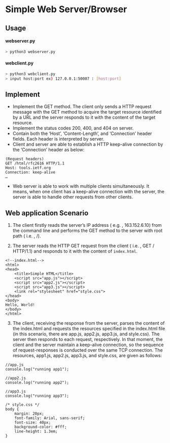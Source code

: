# Simple Web Server/Browser

## Usage

#### webserver.py
```bash
> python3 webserver.py
```
#### webclient.py
```bash
> python3 webclient.py
> input host:port ex) 127.0.0.1:50007 : [host:port]
```

## Implement  
 - Implement the GET method. The client only sends a HTTP request message with the GET method to acquire the target resource identified by a URL and the server responds to it with the content of the target resource.
 - Implement the status codes 200, 400, and 404 on server. 
 - Contain both the ‘Host’, ‘Content-Length’, and ‘Connection’ header fields. Each header is interpreted by server. 
 - Client and server are able to establish a HTTP keep-alive connection by the ‘Connection’ header as below:
 ```
 (Request headers)    
 GET /html/rfc2616 HTTP/1.1   
 Host: tools.ietf.org   
 Connection: keep-alive   
 …  
```
-  Web server is able to work with multiple clients simultaneously. It means, when one client has a keep-alive connection with the server, the server is able to handle other requests from other clients. 

## Web application Scenario

1. The client firstly reads the server’s IP address ( e.g. , 163.152.6.10) from the command line and performs the GET method to the server with root path ( i.e. , /). 
 
2. The server reads the HTTP GET request from the client ( i.e. , GET / HTTP/1.1) and responds to it with the content of ```index.html```. 
```
<!--index.html--> 
<html> 
<head>     
    <title>Simple HTML</title>     
    <script src="app.js"></script>     
    <script src="app2.js"></script>     
    <script src="app3.js"></script>     
    <link rel="stylesheet" href="style.css"> 
</head> 
<body> 
Hello, World! 
</body> 
</html>
```

3. The client, receiving the response from the server, parses the content of the index.html and requests the resources specified in the index.html file (in this scenario, there are app.js, app2.js, app3.js, and style.css). The server then responds to each request, respectively. In that moment, the client and the server maintain a keep-alive connection, so the sequence of request-responses is conducted over the same TCP connection. The resources, app1.js, app2.js, app3.js, and style.css, are given as follows: 

```
//app.js 
console.log("running app1"); 
 
//app2.js 
console.log("running app2"); 
 
//app3.js 
console.log("running app3"); 
 
/* style.css */ 
body {  
    margin: 20px;  
    font-family: Arial, sans-serif;  
    font-size: 40px;  
    background-color: #fff;  
    line-height: 1.3em; 
}
```
